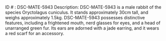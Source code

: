 ID # : DSC-MATE-5943
Description: DSC-MATE-5943 is a male rabbit of the species Oryctolagus cuniculus. It stands approximately 30cm tall, and weighs approximately 1.5kg. DSC-MATE-5943 possesses distinctive features, including a frightened mouth, nerd glasses for eyes, and a head of unarranged green fur. Its ears are adorned with a jade earring, and it wears a red scarf for an accessory.
